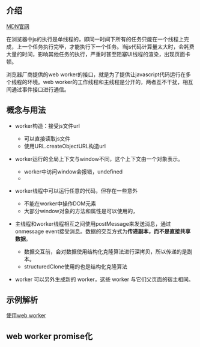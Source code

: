 ## 介绍

[MDN官网](https://developer.mozilla.org/zh-CN/docs/Web/API/Web_Workers_API)

在浏览器中js的执行是单线程的，即同一时间下所有的任务只能在一个线程上完成，上一个任务执行完毕，才能执行下一个任务。当js代码计算量太大时，会耗费大量的时间，影响其他任务的执行，严重时甚至阻塞UI线程的渲染，出现页面卡顿。

浏览器厂商提供的web worker的接口，就是为了提供让javascript代码运行在多个线程的环境。web worker的工作线程和主线程是分开的，两者互不干扰，相互间通过事件接口进行通信。

## 概念与用法

- worker构造：接受js文件url
  - 可以直接读取js文件
  - 使用URL.createObjectURL构造url

- worker运行的全局上下文与window不同，这个上下文由一个对象表示。
  - worker中访问window会报错，undefined
  - 

- worker线程中可以运行任意的代码，但存在一些意外
  - 不能在worker中操作DOM元素
  - 大部分window对象的方法和属性是可以使用的，

- 主线程和worker线程相互之间使用postMessage来发送消息，通过onmessage event接受消息。数据的交互方式为**传递副本，而不是直接共享数据**。
  - 数据交互前，会对数据使用结构化克隆算法进行深拷贝，所以传递的是副本。
  - structuredClone使用的也是结构化克隆算法

- worker 可以另外生成新的 worker，这些 worker 与它们父页面的宿主相同。

## 示例解析

[使用web worker](https://developer.mozilla.org/zh-CN/docs/Web/API/Web_Workers_API/Using_web_workers)

## web worker promise化 

